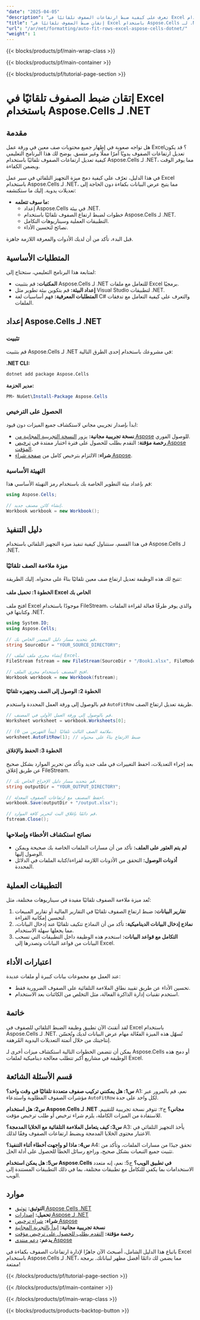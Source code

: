```yaml
---
"date": "2025-04-05"
"description": "تعرف على كيفية ضبط ارتفاعات الصفوف تلقائيًا في Excel باستخدام Aspose.Cells لـ .NET، مما يعمل على تبسيط عرض البيانات لديك وتوفير الوقت."
"title": "إتقان ضبط الصفوف تلقائيًا في Excel باستخدام Aspose.Cells لـ .NET"
"url": "/ar/net/formatting/auto-fit-rows-excel-aspose-cells-dotnet/"
"weight": 1
---
```


{{< blocks/products/pf/main-wrap-class >}}

{{< blocks/products/pf/main-container >}}

{{< blocks/products/pf/tutorial-page-section >}}


# إتقان ضبط الصفوف تلقائيًا في Excel باستخدام Aspose.Cells لـ .NET

## مقدمة

هل تواجه صعوبة في إظهار جميع محتويات صف معين في ورقة عمل Excel؟ قد يكون تعديل ارتفاعات الصفوف يدويًا أمرًا مملًا وغير متسق. يوضح لك هذا البرنامج التعليمي كيفية تعديل ارتفاعات الصفوف تلقائيًا باستخدام Aspose.Cells لـ .NET، مما يوفر الوقت ويضمن الكفاءة.

في هذا الدليل، تعرّف على كيفية دمج ميزة التجهيز التلقائي في سير عمل Excel باستخدام Aspose.Cells لـ .NET، مما يتيح عرض البيانات بكفاءة دون الحاجة إلى تعديلات يدوية. إليك ما ستكتشفه:

- **ما سوف تتعلمه:**
  - إعداد Aspose.Cells في بيئة .NET.
  - خطوات لضبط ارتفاع الصفوف تلقائيًا باستخدام Aspose.Cells لـ .NET.
  - التطبيقات العملية وسيناريوهات التكامل.
  - نصائح لتحسين الأداء.

قبل البدء، تأكد من أن لديك الأدوات والمعرفة اللازمة جاهزة.

## المتطلبات الأساسية

لمتابعة هذا البرنامج التعليمي، ستحتاج إلى:
- **المكتبات:** قم بتثبيت Aspose.Cells لـ .NET للتعامل مع ملفات Excel برمجيًا.
- **إعداد البيئة:** قم بتكوين بيئة تطوير مثل Visual Studio لتطبيقات .NET.
- **المتطلبات المعرفية:** فهم أساسيات لغة C# والتعرف على كيفية التعامل مع تدفقات الملفات.

## إعداد Aspose.Cells لـ .NET

### تثبيت

قم بتثبيت Aspose.Cells لـ .NET في مشروعك باستخدام إحدى الطرق التالية:

**.NET CLI:**
```bash
dotnet add package Aspose.Cells
```

**مدير الحزمة:**
```powershell
PM> NuGet\Install-Package Aspose.Cells
```

### الحصول على الترخيص

ابدأ بإصدار تجريبي مجاني لاستكشاف جميع الميزات دون قيود:
- **نسخة تجريبية مجانية:** يزور [النسخة التجريبية المجانية من Aspose](https://releases.aspose.com/cells/net/) للوصول الفوري.
- **رخصة مؤقتة:** التقدم بطلب للحصول على فترة اختبار ممتدة في [ترخيص Aspose المؤقت](https://purchase.aspose.com/temporary-license/).
- **شراء:** الالتزام بترخيص كامل من [صفحة شراء Aspose](https://purchase.aspose.com/buy).

### التهيئة الأساسية

قم بإعداد بيئة التطوير الخاصة بك باستخدام رمز التهيئة الأساسي هذا:
```csharp
using Aspose.Cells;

// إنشاء كائن مصنف جديد.
Workbook workbook = new Workbook();
```

## دليل التنفيذ

في هذا القسم، سنتناول كيفية تنفيذ ميزة التجهيز التلقائي باستخدام Aspose.Cells لـ .NET.

### ميزة ملاءمة الصف تلقائيًا

تتيح لك هذه الوظيفة تعديل ارتفاع صف معين تلقائيًا بناءً على محتواه. إليك الطريقة:

#### الخطوة 1: تحميل ملف Excel الخاص بك

افتح ملف Excel موجودًا باستخدام FileStream، والذي يوفر طرقًا فعالة لقراءة الملفات وكتابتها في .NET.
```csharp
using System.IO;
using Aspose.Cells;

// قم بتحديد مسار دليل المصدر الخاص بك.
string SourceDir = "YOUR_SOURCE_DIRECTORY";

// إنشاء مجرى ملف لملف Excel.
FileStream fstream = new FileStream(SourceDir + "/Book1.xlsx", FileMode.Open);

// افتح المصنف باستخدام مجرى الملف.
Workbook workbook = new Workbook(fstream);
```

#### الخطوة 2: الوصول إلى الصف وتجهيزه تلقائيًا

قم بالوصول إلى ورقة العمل المحددة واستخدم `AutoFitRow` طريقة تعديل ارتفاع الصف.
```csharp
// قم بالوصول إلى ورقة العمل الأولى في المصنف.
Worksheet worksheet = workbook.Worksheets[0];

// ملائمة الصف الثالث تلقائيًا (يبدأ الفهرس من 0).
worksheet.AutoFitRow(1); // ضبط الارتفاع بناءً على محتواه
```

#### الخطوة 3: الحفظ والإغلاق

بعد إجراء التعديلات، احفظ التغييرات في ملف جديد وتأكد من تحرير الموارد بشكل صحيح عن طريق إغلاق FileStream.
```csharp
// قم بتحديد مسار دليل الإخراج الخاص بك.
string outputDir = "YOUR_OUTPUT_DIRECTORY";

// احفظ المصنف مع ارتفاعات الصفوف المعدلة.
workbook.Save(outputDir + "/output.xlsx");

// قم دائمًا بإغلاق البث لتحرير كافة الموارد.
fstream.Close();
```

### نصائح استكشاف الأخطاء وإصلاحها
- **لم يتم العثور على الملف:** تأكد من أن مسارات الملفات الخاصة بك صحيحة ويمكن الوصول إليها.
- **أذونات الوصول:** التحقق من الأذونات اللازمة لقراءة/كتابة الملفات في الدلائل المحددة.

## التطبيقات العملية

تُعد ميزة ملاءمة الصفوف تلقائيًا مفيدة في سيناريوهات مختلفة، مثل:
1. **تقارير البيانات:** ضبط ارتفاع الصفوف تلقائيًا في التقارير المالية أو تقارير المبيعات لتحسين إمكانية القراءة.
2. **نماذج إدخال البيانات الديناميكية:** تأكد من أن النماذج تتكيف تلقائيًا عند إدخال البيانات، مما يجعلها سهلة الاستخدام.
3. **التكامل مع قواعد البيانات:** استخدم هذه الوظيفة داخل التطبيقات التي تسحب البيانات من قواعد البيانات وتصدرها إلى Excel.

## اعتبارات الأداء

عند العمل مع مجموعات بيانات كبيرة أو ملفات عديدة:
- تحسين الأداء عن طريق تقييد نطاق الملاءمة التلقائية على الصفوف الضرورية فقط.
- استخدم تقنيات إدارة الذاكرة الفعالة، مثل التخلص من الكائنات بعد الاستخدام.

## خاتمة

لقد أتقنتَ الآن تطبيق وظيفة الضبط التلقائي للصفوف في Excel باستخدام Aspose.Cells لـ .NET. تُسهّل هذه الميزة الفعّالة مهام عرض البيانات لديك وتُحسّن إنتاجيتك من خلال أتمتة التعديلات اليدوية المُرهقة.

يمكن أن تتضمن الخطوات التالية استكشاف ميزات أخرى لـ Aspose.Cells أو دمج هذه الوظيفة في مشاريع أكبر تتطلب معالجة ديناميكية لملفات Excel.

## قسم الأسئلة الشائعة

**س1: هل يمكنني تركيب صفوف متعددة تلقائيًا في وقت واحد؟**
A1: نعم، قم بالمرور عبر مؤشرات الصفوف المطلوبة واستدعاء `AutoFitRow` لكل واحد على حدة.

**س2: هل استخدام Aspose.Cells لـ .NET مجاني؟**
ج٢: تتوفر نسخة تجريبية للتقييم. للاستفادة من الميزات الكاملة، يلزم شراء ترخيص أو طلب ترخيص مؤقت.

**س3: كيف يتعامل الملاءمة التلقائية مع الخلايا المدمجة؟**
A3: يأخذ التجهيز التلقائي في الاعتبار محتوى الخلايا المدمجة ويضبط ارتفاعات الصفوف وفقًا لذلك.

**س4: ماذا لو واجهت أخطاء أثناء التنفيذ؟**
A4: تحقق جيدًا من مسارات الملفات، وتأكد من تثبيت جميع التبعيات بشكل صحيح، وراجع رسائل الخطأ للحصول على أدلة الحل.

**س5: هل يمكن استخدام Aspose.Cells في تطبيق الويب؟**
ج5: نعم، إنه متعدد الاستخدامات بما يكفي للتكامل مع تطبيقات مختلفة، بما في ذلك التطبيقات المستندة إلى الويب.

## موارد
- **التوثيق:** [توثيق Aspose Cells .NET](https://reference.aspose.com/cells/net/)
- **تحميل:** [إصدارات Aspose لـ .NET](https://releases.aspose.com/cells/net/)
- **شراء:** [شراء ترخيص Aspose](https://purchase.aspose.com/buy)
- **نسخة تجريبية مجانية:** [ابدأ بالتجربة المجانية](https://releases.aspose.com/cells/net/)
- **رخصة مؤقتة:** [التقدم بطلب للحصول على ترخيص مؤقت](https://purchase.aspose.com/temporary-license/)
- **يدعم:** [دعم منتدى Aspose](https://forum.aspose.com/c/cells/9)

باتباع هذا الدليل الشامل، أصبحتَ الآن جاهزًا لإدارة ارتفاعات الصفوف بكفاءة في Excel باستخدام Aspose.Cells لـ .NET، مما يضمن لك دائمًا أفضل مظهر لبياناتك. برمجة ممتعة!


{{< /blocks/products/pf/tutorial-page-section >}}

{{< /blocks/products/pf/main-container >}}

{{< /blocks/products/pf/main-wrap-class >}}

{{< blocks/products/products-backtop-button >}}